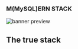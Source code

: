 ### M(MySQL)ERN STACK

![banner preview](https://lumiere-a.akamaihd.net/v1/images/databank_jarjarbinks_01_169_c70767ab.jpeg?region=0%2C0%2C1560%2C878&width=960)

## The true stack
